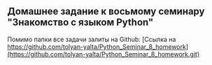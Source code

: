 ## Домашнее задание к восьмому семинару "Знакомство с языком Python"

Помимо папки все задачи залиты на Github: [Ссылка на https://github.com/tolyan-yalta/Python_Seminar_8_homework](https://github.com/tolyan-yalta/Python_Seminar_8_homework.git)


